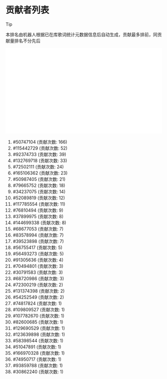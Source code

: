 # 贡献者列表

> [!TIP]
> 本排名由机器人根据已在库歌词统计元数据信息后自动生成，贡献最多排前，同贡献量排名不分先后

![贡献者头像画廊](./CONTRIBUTORS.svg)

1. #50747104 (贡献次数: 166)
2. #115442729 (贡献次数: 52)
3. #92374733 (贡献次数: 39)
4. #132769718 (贡献次数: 33)
5. #72502111 (贡献次数: 24)
6. #165106362 (贡献次数: 23)
7. #50987405 (贡献次数: 21)
8. #79665752 (贡献次数: 18)
9. #34237075 (贡献次数: 14)
10. #52089819 (贡献次数: 12)
11. #117785554 (贡献次数: 11)
12. #76810494 (贡献次数: 9)
13. #37899975 (贡献次数: 8)
14. #144699338 (贡献次数: 8)
15. #68677053 (贡献次数: 7)
16. #83578994 (贡献次数: 7)
17. #39523898 (贡献次数: 7)
18. #56755417 (贡献次数: 5)
19. #56493273 (贡献次数: 5)
20. #91305636 (贡献次数: 4)
21. #70494801 (贡献次数: 3)
22. #30791583 (贡献次数: 3)
23. #68720986 (贡献次数: 3)
24. #72300219 (贡献次数: 2)
25. #131374398 (贡献次数: 2)
26. #54252549 (贡献次数: 2)
27. #74817824 (贡献次数: 1)
28. #109809527 (贡献次数: 1)
29. #107782670 (贡献次数: 1)
30. #82600685 (贡献次数: 1)
31. #129690529 (贡献次数: 1)
32. #123639898 (贡献次数: 1)
33. #58398544 (贡献次数: 1)
34. #51047891 (贡献次数: 1)
35. #166970328 (贡献次数: 1)
36. #74950717 (贡献次数: 1)
37. #93859788 (贡献次数: 1)
38. #30862240 (贡献次数: 1)
